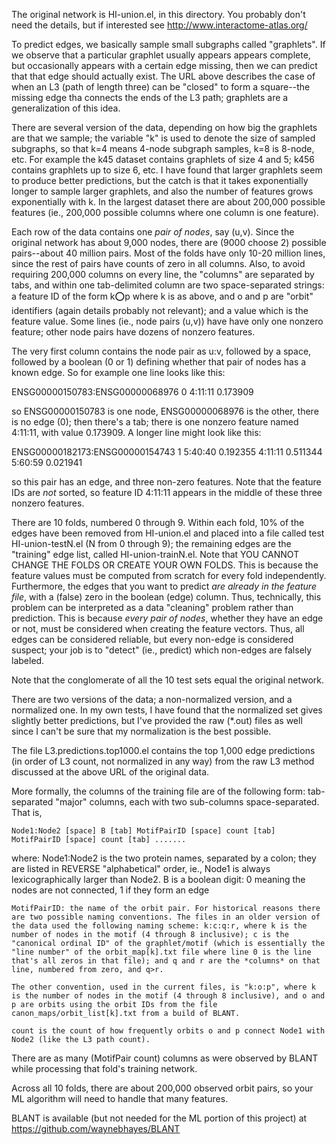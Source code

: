 The original network is HI-union.el, in this directory. You probably don't need the details, but if interested see http://www.interactome-atlas.org/

To predict edges, we basically sample small subgraphs called "graphlets". If we observe that a particular graphlet usually appears appears complete, but occasionally appears with a certain edge missing, then we can predict that that edge should actually exist. The URL above describes the case of when an L3 (path of length three) can be "closed" to form a square--the missing edge tha connects the ends of the L3 path; graphlets are a generalization of this idea.

There are several version of the data, depending on how big the graphlets are that we sample; the variable "k" is used to denote the size of sampled subgraphs, so that k=4 means 4-node subgraph samples, k=8 is 8-node, etc. For example the k45 dataset contains graphlets of size 4 and 5; k456 contains graphlets up to size 6, etc. I have found that larger graphlets seem to produce better predictions, but the catch is that it takes exponentially longer to sample larger graphlets, and also the number of features grows exponentially with k. In the largest dataset there are about 200,000 possible features (ie., 200,000 possible columns where one column is one feature).

Each row of the data contains one *pair of nodes*, say (u,v). Since the original network has about 9,000 nodes, there are (9000 choose 2) possible pairs--about 40 million pairs. Most of the folds have only 10-20 million lines, since the rest of pairs have counts of zero in all columns. Also, to avoid requiring 200,000 columns on every line, the "columns" are separated by tabs, and within one tab-delimited column are two space-separated strings: a feature ID of the form k:o:p where k is as above, and o and p are "orbit" identifiers (again details probably not relevant); and a value which is the feature value. Some lines (ie., node pairs (u,v)) have have only one nonzero feature; other node pairs have dozens of nonzero features.

The very first column contains the node pair as u:v, followed by a space, followed by a boolean (0 or 1) defining whether that pair of nodes has a known edge. So for example one line looks like this:

ENSG00000150783:ENSG00000068976 0       4:11:11 0.173909

so ENSG00000150783 is one node, ENSG00000068976 is the other, there is no edge (0); then there's a tab; there is one nonzero feature named 4:11:11, with value 0.173909.  A longer line might look like this:

ENSG00000182173:ENSG00000154743 1       5:40:40 0.192355        4:11:11 0.511344        5:60:59 0.021941

so this pair has an edge, and three non-zero features. Note that the feature IDs are *not* sorted, so feature ID 4:11:11 appears in the middle of these three nonzero features.

There are 10 folds, numbered 0 through 9.  Within each fold, 10% of the edges have been removed from HI-union.el and placed into a file called test HI-union-testN.el (N from 0 through 9); the remaining edges are the "training" edge list, called HI-union-trainN.el. Note that YOU CANNOT CHANGE THE FOLDS OR CREATE YOUR OWN FOLDS. This is because the feature values must be computed from scratch for every fold independently. Furthermore, the edges that you want to predict *are already in the feature file*, with a (false) zero in the boolean (edge) column. Thus, technically, this problem can be interpreted as a data "cleaning" problem rather than prediction. This is because *every pair of nodes*, whether they have an edge or not, must be considered when creating the feature vectors. Thus, all edges can be considered reliable, but every non-edge is considered suspect; your job is to "detect" (ie., predict) which non-edges are falsely labeled.

Note that the conglomerate of all the 10 test sets equal the original network.

There are two versions of the data; a non-normalized version, and a normalized one. In my own tests, I have found that the normalized set gives slightly better predictions, but I've provided the raw (*.out) files as well since I can't be sure that my normalization is the best possible.

The file L3.predictions.top1000.el contains the top 1,000 edge predictions (in order of L3 count, not normalized in any way) from the raw L3 method discussed at the above URL of the original data.

More formally, the columns of the training file are of the following form: tab-separated "major" columns, each with two sub-columns space-separated. That is,

    Node1:Node2 [space] B [tab] MotifPairID [space] count [tab] MotifPairID [space] count [tab] .......

where:
    Node1:Node2 is the two protein names, separated by a colon; they are listed in REVERSE "alphabetical" order, ie., Node1 is always lexicographically larger than Node2.
    B is a boolean digit: 0 meaning the nodes are not connected, 1 if they form an edge

    MotifPairID: the name of the orbit pair. For historical reasons there are two possible naming conventions. The files in an older version of the data used the following naming scheme: k:c:q:r, where k is the number of nodes in the motif (4 through 8 inclusive); c is the "canonical ordinal ID" of the graphlet/motif (which is essentially the "line number" of the orbit_map[k].txt file where line 0 is the line that's all zeros in that file); and q and r are the *columns* on that line, numbered from zero, and q>r.
    
    The other convention, used in the current files, is "k:o:p", where k is the number of nodes in the motif (4 through 8 inclusive), and o and p are orbits using the orbit IDs from the file canon_maps/orbit_list[k].txt from a build of BLANT. 

    count is the count of how frequently orbits o and p connect Node1 with Node2 (like the L3 path count).

There are as many (MotifPair count) columns as were observed by BLANT while processing that fold's training network.

Across all 10 folds, there are about 200,000 observed orbit pairs, so your ML algorithm will need to handle that many features.

BLANT is available (but not needed for the ML portion of this project) at https://github.com/waynebhayes/BLANT

